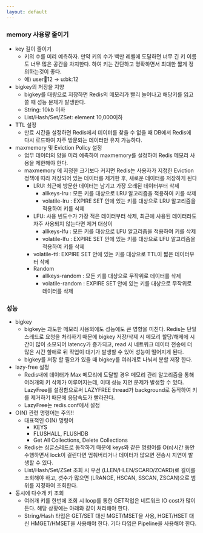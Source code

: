 ```yaml
---
layout: default
---
```


### memory 사용량 줄이기
* key 길이 줄이기
   * 키의 수를 미리 예측하자. 만약 키의 수가 백만 레벨에 도달하면 너무 긴 키 이름도 너무 많은 공간을 차지한다. 하여 키는 간단하고 명확하면서 최대한 짧게 정의하는것이 좋다.
   * 예) user:book:12 -> u:bk:12
* bigkey의 저장을 지양
   * bigkey를 대량으로 저장하면 Redis의 메모리가 빨리 늘어나고 해당키를 읽고 쓸 때 성능 문제가 발생한다.
   * String: 10kb 이하
   * List/Hash/Set/ZSet: element 10,000이하
* TTL 설정
   * 만료 시간을 설정하면 Redis에서 데이터를 찾을 수 없을 때 DB에서 Redis에 다시 로드하여 자주 방문되는 데이터만 유지 가능하다.
* maxmemory 및 Eviction Policy 설정
   * 업무 데이터의 양을 미리 예측하여 maxmemory를 설정하여 Redis 메모리 사용을 제한해야 한다.
   * maxmemory 에 지정한 크기보다 커지면 Redis는 사용자가 지정한 Eviction 정책에 따라 저장되어 있는 데이터를 제거한 후, 새로운 데이터를 저장하게 된다
     * LRU: 최근에 방문한 데이터는 남기고 가장 오래된 데이터부터 삭제
       * allkeys-lru : 모든 키를 대상으로 LRU 알고리즘을 적용하여 키를 삭제
       * volatile-lru : EXPIRE SET 안에 있는 키를 대상으로 LRU 알고리즘을 적용하여 키를 삭제
     * LFU: 사용 빈도수가 가장 적은 데이터부터 삭제, 최근에 사용된 데이터라도 자주 사용되지 않는다면 제거 대상이
       * allkeys-lfu : 모든 키를 대상으로 LFU 알고리즘을 적용하여 키를 삭제
       * volatile-lfu : EXPIRE SET 안에 있는 키를 대상으로 LFU 알고리즘을 적용하여 키를 삭제
     * volatile-ttl: EXPIRE SET 안에 있는 키를 대상으로 TTL이 짧은 데이터부터 삭제
     * Random
       * allkeys-random : 모든 키를 대상으로 무작위로 데이터를 삭제
       * volatile-random : EXPIRE SET 안에 있는 키를 대상으로 무작위로 데이터를 삭제
   
### 성능
* bigkey
   * bigkey는 과도한 메모리 사용외에도 성능에도 큰 영향을 미친다. Redis는 단일 스레드로 요청을 처리하기 때문에 bigkey 저장/삭제 시 메모리 할당/해제에 시간이 많이 소모되어 latency가 증가되고, read 시 네트워크 데이터 전송에 더 많은 시간 할애로 뒤 작업이 대기가 발생할 수 있어 성능이 떨어지게 된다.
   * bigkey를 저장 할 필요가 있을 때 bigkey를 여러개로 나눠서 분할 저장 한다.
* lazy-free 설정
   * Redis내에 데이터가 Max 메모리에 도달할 경우 메모리 관리 알고리즘을 통해 여러개의 키 삭제가 이루어지는데, 이때 성능 지연 문제가 발생할 수 있다. LazyFree를 설정함으로써 LAZYFREE thread가 background로 동작하여 키를 제거하기 때문에 응답속도가 빨라진다.
   * LazyFree는 redis.conf에서 설정
* O(N) 관련 명령어는 주의!!
   * 대표적인 O(N) 명령어
      * KEYS
      * FLUSHALL, FLUSHDB
      * Get All Collections, Delete Collections
   * Redis는 싱글스레드로 동작하기 때문에 keys와 같은 명령어를 O(n)시간 동안 수행하면서 lock이 걸린다면 멈춰버리거나 데이터가 많으면 전송시 지연이 발생할 수 있다.
   * List/Hash/Set/ZSet 조회 시 우선 (LLEN/HLEN/SCARD/ZCARD)로 길이를 조회해야 하고, 갯수가 많으면 (LRANGE, HSCAN, SSCAN, ZSCAN)으로 범위를 지정하여 조회한다.
* 동시에 다수개 키 조회
   * 여러개 키를 한번에 조회 시  loop를 통한 GET작업은 네트워크 IO cost가 많이 든다. 해당 상황에는 아래와 같이 처리해야 한다.
   * String/Hash 타입은 GET/SET 대신 MGET/MSET을 사용, HGET/HSET 대신 HMGET/HMSET을 사용해야 한다. 기타 타입은 Pipeline을 사용해야 한다.

